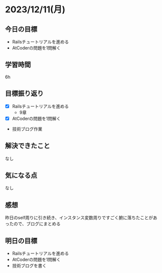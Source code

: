 # 2023/12/11(月)

## 今日の目標
* Railsチュートリアルを進める
* AtCoderの問題を1問解く

## 学習時間
6h

## 目標振り返り
* [x] Railsチュートリアルを進める
  * 9章
* [x] AtCoderの問題を1問解く
* 技術ブログ作業

## 解決できたこと
なし

## 気になる点
なし

## 感想
昨日のself周りに引き続き、インスタンス変数周りですごく腑に落ちたことがあったので、ブログにまとめる

## 明日の目標
* Railsチュートリアルを進める
* AtCoderの問題を1問解く
* 技術ブログを書く
